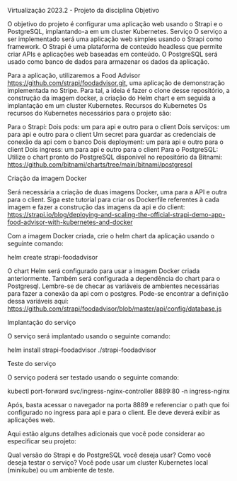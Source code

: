 Virtualização 2023.2 - Projeto da disciplina
Objetivo

O objetivo do projeto é configurar uma aplicação web usando o Strapi e o PostgreSQL, implantando-a em um cluster Kubernetes.
Serviço
O serviço a ser implementado será uma aplicação web simples usando o Strapi como framework. O Strapi é uma plataforma de conteúdo headless que permite criar APIs e aplicações web baseadas em conteúdo. O PostgreSQL será usado como banco de dados para armazenar os dados da aplicação.

Para a aplicação, utilizaremos a Food Advisor https://github.com/strapi/foodadvisor.git, uma aplicação de demonstração implementada no Stripe. Para tal, a ideia é fazer o clone desse repositório, a construção da imagem docker, a criação do Helm chart e em seguida a implantação em um cluster Kubernetes.
Recursos do Kubernetes
Os recursos do Kubernetes necessários para o projeto são:

Para o Strapi:
Dois pods: um para api e outro para o client 
Dois serviços: um para api e outro para o client 
Um secret para guardar as credenciais de conexão da api com o banco
Dois deployment: um para api e outro para o client 
Dois ingress: um para api e outro para o client 
Para o PostgreSQL:
Utilize o chart pronto do PostgreSQL disponível no repositório da Bitnami: https://github.com/bitnami/charts/tree/main/bitnami/postgresql

Criação da imagem Docker

Será necessária a criação de duas imagens Docker, uma para a API e outra para o client. Siga este tutorial para criar os Dockerfile referentes à cada imagem e fazer a construção das imagens da api e do client: https://strapi.io/blog/deploying-and-scaling-the-official-strapi-demo-app-food-advisor-with-kubernetes-and-docker



Com a imagem Docker criada, crie o helm chart da aplicação usando o seguinte comando:

helm create strapi-foodadvisor

O chart Helm será configurado para usar a imagem Docker criada anteriormente. Também será configurada a dependência do chart para o Postgresql. Lembre-se de checar as variáveis de ambientes necessárias para fazer a conexão da api com o postgres. Pode-se encontrar a definição dessa variáveis aqui: https://github.com/strapi/foodadvisor/blob/master/api/config/database.js 

Implantação do serviço

O serviço será implantado usando o seguinte comando:

helm install strapi-foodadvisor ./strapi-foodadvisor

Teste do serviço

O serviço poderá ser testado usando o seguinte comando:

kubectl port-forward svc/ingress-nginx-controller 8889:80 -n ingress-nginx

Após, basta acessar o navegador na porta 8889 e referenciar o path que foi configurado no ingress para api e para o client. Ele deve deverá exibir as aplicações web.

Aqui estão alguns detalhes adicionais que você pode considerar ao especificar seu projeto:

Qual versão do Strapi e do PostgreSQL você deseja usar?
Como você deseja testar o serviço? Você pode usar um cluster Kubernetes local (minikube) ou um ambiente de teste.


